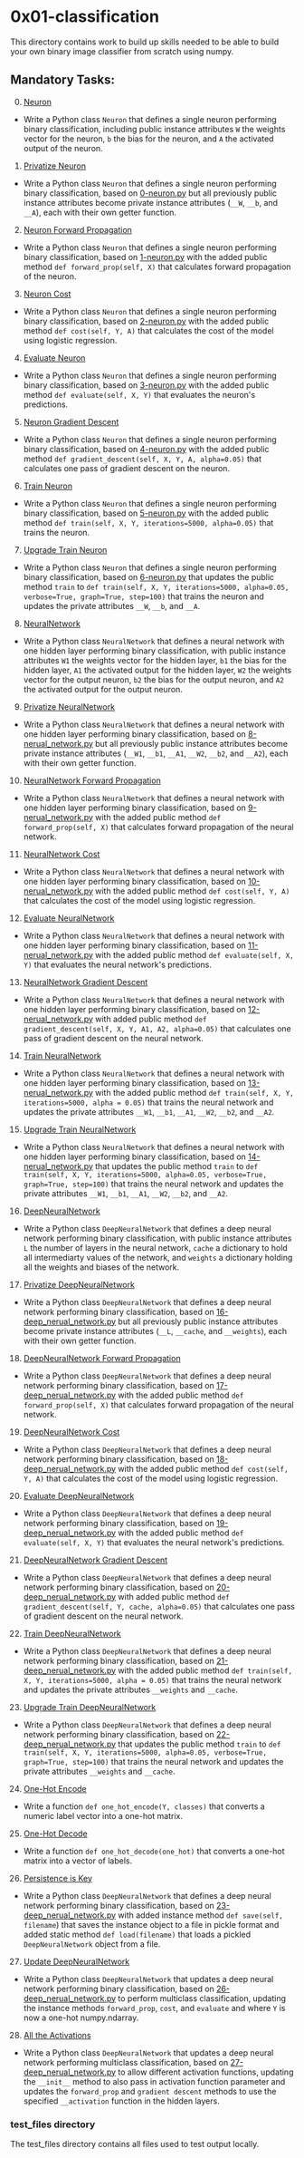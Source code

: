 # 0x01-classification
This directory contains work to build up skills needed to be able to build your own binary image classifier from scratch using numpy.

## Mandatory Tasks:
0. [Neuron](/supervised_learning/0x01-classification/0-neuron.py)
* Write a Python class `Neuron` that defines a single neuron performing binary classification, including public instance attributes `W` the weights vector for the neuron, `b` the bias for the neuron, and `A` the activated output of the neuron.
1. [Privatize Neuron](/supervised_learning/0x01-classification/1-neuron.py)
* Write a Python class `Neuron` that defines a single neuron performing binary classification, based on [0-neuron.py](/supervised_learning/0x01-classification/0-neuron.py) but all previously public instance attributes become private instance attributes (`__W`, `__b`, and `__A`), each with their own getter function.
2. [Neuron Forward Propagation](/supervised_learning/0x01-classification/2-neuron.py)
* Write a Python class `Neuron` that defines a single neuron performing binary classification, based on [1-neuron.py](/supervised_learning/0x01-classification/1-neuron.py) with the added public method `def forward_prop(self, X)` that calculates forward propagation of the neuron.
3. [Neuron Cost](/supervised_learning/0x01-classification/3-neuron.py)
* Write a Python class `Neuron` that defines a single neuron performing binary classification, based on [2-neuron.py](/supervised_learning/0x01-classification/2-neuron.py) with the added public method `def cost(self, Y, A)` that calculates the cost of the model using logistic regression.
4. [Evaluate Neuron](/supervised_learning/0x01-classification/4-neuron.py)
* Write a Python class `Neuron` that defines a single neuron performing binary classification, based on [3-neuron.py](/supervised_learning/0x01-classification/3-neuron.py) with the added public method `def evaluate(self, X, Y)` that evaluates the neuron's predictions.
5. [Neuron Gradient Descent](/supervised_learning/0x01-classification/5-neuron.py)
* Write a Python class `Neuron` that defines a single neuron performing binary classification, based on [4-neuron.py](/supervised_learning/0x01-classification/4-neuron.py) with the added public method `def gradient_descent(self, X, Y, A, alpha=0.05)` that calculates one pass of gradient descent on the neuron.
6. [Train Neuron](/supervised_learning/0x01-classification/6-neuron.py)
* Write a Python class `Neuron` that defines a single neuron performing binary classification, based on [5-neuron.py](/supervised_learning/0x01-classification/5-neuron.py) with the added public method `def train(self, X, Y, iterations=5000, alpha=0.05)` that trains the neuron.
7. [Upgrade Train Neuron](/supervised_learning/0x01-classification/7-neuron.py)
* Write a Python class `Neuron` that defines a single neuron performing binary classification, based on [6-neuron.py](/supervised_learning/0x01-classification/6-neuron.py) that updates the public method `train` to `def train(self, X, Y, iterations=5000, alpha=0.05, verbose=True, graph=True, step=100)` that trains the neuron and updates the private attributes `__W`, `__b`, and `__A`.
8. [NeuralNetwork](/supervised_learning/0x01-classification/8-neural_network.py)
* Write a Python class `NeuralNetwork` that defines a neural network with one hidden layer performing binary classification, with public instance attributes `W1` the weights vector for the hidden layer, `b1` the bias for the hidden layer, `A1` the activated output for the hidden layer, `W2` the weights vector for the output neuron, `b2` the bias for the output neuron, and `A2` the activated output for the output neuron.
9. [Privatize NeuralNetwork](/supervised_learning/0x01-classification/9-neural_network.py)
* Write a Python class `NeuralNetwork` that defines a neural network with one hidden layer performing binary classification, based on [8-nerual_network.py](/supervised_learning/0x01-classification/8-nerual_network.py) but all previously public instance attributes become private instance attributes (`__W1`, `__b1`, `__A1`, `__W2`, `__b2`, and `__A2`), each with their own getter function.
10. [NeuralNetwork Forward Propagation](/supervised_learning/0x01-classification/10-neural_network.py)
* Write a Python class `NeuralNetwork` that defines a neural network with one hidden layer performing binary classification, based on [9-nerual_network.py](/supervised_learning/0x01-classification/9-nerual_network.py) with the added public method `def forward_prop(self, X)` that calculates forward propagation of the neural network.
11. [NeuralNetwork Cost](/supervised_learning/0x01-classification/11-neural_network.py)
* Write a Python class `NeuralNetwork` that defines a neural network with one hidden layer performing binary classification, based on [10-nerual_network.py](/supervised_learning/0x01-classification/10-nerual_network.py) with the added public method `def cost(self, Y, A)` that calculates the cost of the model using logistic regression.
12. [Evaluate NeuralNetwork](/supervised_learning/0x01-classification/12-neural_network.py)
* Write a Python class `NeuralNetwork` that defines a neural network with one hidden layer performing binary classification, based on [11-nerual_network.py](/supervised_learning/0x01-classification/11-nerual_network.py) with the added public method `def evaluate(self, X, Y)` that evaluates the neural network's predictions.
13. [NeuralNetwork Gradient Descent](/supervised_learning/0x01-classification/13-neural_network.py)
* Write a Python class `NeuralNetwork` that defines a neural network with one hidden layer performing binary classification, based on [12-nerual_network.py](/supervised_learning/0x01-classification/12-nerual_network.py) with added public method `def gradient_descent(self, X, Y, A1, A2, alpha=0.05)` that calculates one pass of gradient descent on the neural network.
14. [Train NeuralNetwork](/supervised_learning/0x01-classification/14-neural_network.py)
* Write a Python class `NeuralNetwork` that defines a neural network with one hidden layer performing binary classification, based on [13-nerual_network.py](/supervised_learning/0x01-classification/13-nerual_network.py) with the added public method `def train(self, X, Y, iterations=5000, alpha = 0.05)` that trains the neural network and updates the private attributes `__W1`, `__b1`, `__A1`, `__W2`, `__b2`, and `__A2`.
15. [Upgrade Train NeuralNetwork](/supervised_learning/0x01-classification/15-neural_network.py)
* Write a Python class `NeuralNetwork` that defines a neural network with one hidden layer performing binary classification, based on [14-nerual_network.py](/supervised_learning/0x01-classification/14-nerual_network.py) that updates the public method `train` to `def train(self, X, Y, iterations=5000, alpha=0.05, verbose=True, graph=True, step=100)` that trains the neural network and updates the private attributes `__W1`, `__b1`, `__A1`, `__W2`, `__b2`, and `__A2`.
16. [DeepNeuralNetwork](/supervised_learning/0x01-classification/16-deep_neural_network.py)
* Write a Python class `DeepNeuralNetwork` that defines a deep neural network performing binary classification, with public instance attributes `L` the number of layers in the neural network, `cache` a dictionary to hold all intermediarty values of the network, and `weights` a dictionary holding all the weights and biases of the network.
17. [Privatize DeepNeuralNetwork](/supervised_learning/0x01-classification/17-deep_neural_network.py)
* Write a Python class `DeepNeuralNetwork` that defines a deep neural network performing binary classification, based on [16-deep_nerual_network.py](/supervised_learning/0x01-classification/16-deep_nerual_network.py) but all previously public instance attributes become private instance attributes (`__L`, `__cache`, and `__weights`), each with their own getter function.
18. [DeepNeuralNetwork Forward Propagation](/supervised_learning/0x01-classification/18-deep_neural_network.py)
* Write a Python class `DeepNeuralNetwork` that defines a deep neural network performing binary classification, based on [17-deep_nerual_network.py](/supervised_learning/0x01-classification/17-deep_nerual_network.py) with the added public method `def forward_prop(self, X)` that calculates forward propagation of the neural network.
19. [DeepNeuralNetwork Cost](/supervised_learning/0x01-classification/19-deep_neural_network.py)
* Write a Python class `DeepNeuralNetwork` that defines a deep neural network performing binary classification, based on [18-deep_nerual_network.py](/supervised_learning/0x01-classification/19-deep_nerual_network.py) with the added public method `def cost(self, Y, A)` that calculates the cost of the model using logistic regression.
20. [Evaluate DeepNeuralNetwork](/supervised_learning/0x01-classification/20-deep_neural_network.py)
* Write a Python class `DeepNeuralNetwork` that defines a deep neural network performing binary classification, based on [19-deep_nerual_network.py](/supervised_learning/0x01-classification/19-deep_nerual_network.py) with the added public method `def evaluate(self, X, Y)` that evaluates the neural network's predictions.
21. [DeepNeuralNetwork Gradient Descent](/supervised_learning/0x01-classification/21-deep_neural_network.py)
* Write a Python class `DeepNeuralNetwork` that defines a deep neural network performing binary classification, based on [20-deep_nerual_network.py](/supervised_learning/0x01-classification/20-deep_nerual_network.py) with added public method `def gradient_descent(self, Y, cache, alpha=0.05)` that calculates one pass of gradient descent on the neural network.
22. [Train DeepNeuralNetwork](/supervised_learning/0x01-classification/22-deep_neural_network.py)
* Write a Python class `DeepNeuralNetwork` that defines a deep neural network performing binary classification, based on [21-deep_nerual_network.py](/supervised_learning/0x01-classification/21-deep_nerual_network.py) with the added public method `def train(self, X, Y, iterations=5000, alpha = 0.05)` that trains the neural network and updates the private attributes `__weights` and `__cache`.
23. [Upgrade Train DeepNeuralNetwork](/supervised_learning/0x01-classification/23-deep_neural_network.py)
* Write a Python class `DeepNeuralNetwork` that defines a deep neural network performing binary classification, based on [22-deep_nerual_network.py](/supervised_learning/0x01-classification/22-deep_nerual_network.py) that updates the public method `train` to `def train(self, X, Y, iterations=5000, alpha=0.05, verbose=True, graph=True, step=100)` that trains the neural network and updates the private attributes `__weights` and `__cache`.
24. [One-Hot Encode](/supervised_learning/0x01-classification/24-one_hot_encode.py)
* Write a function `def one_hot_encode(Y, classes)` that converts a numeric label vector into a one-hot matrix.
25. [One-Hot Decode](/supervised_learning/0x01-classification/25-one_hot_decode.py)
* Write a function `def one_hot_decode(one_hot)` that converts a one-hot matrix into a vector of labels.
26. [Persistence is Key](/supervised_learning/0x01-classification/26-deep_neural_network.py)
* Write a Python class `DeepNeuralNetwork` that defines a deep neural network performing binary classification, based on [23-deep_nerual_network.py](/supervised_learning/0x01-classification/23-deep_nerual_network.py) with added instance method `def save(self, filename`) that saves the instance object to a file in pickle format and added static method `def load(filename)` that loads a pickled `DeepNeuralNetwork` object from a file.
27. [Update DeepNeuralNetwork](/supervised_learning/0x01-classification/27-deep_neural_network.py)
* Write a Python class `DeepNeuralNetwork` that updates a deep neural network performing binary classification, based on [26-deep_nerual_network.py](/supervised_learning/0x01-classification/26-deep_nerual_network.py) to perform multiclass classification, updating the instance methods `forward_prop`, `cost`, and `evaluate` and where `Y` is now a one-hot numpy.ndarray.
28. [All the Activations](/supervised_learning/0x01-classification/28-deep_neural_network.py)
* Write a Python class `DeepNeuralNetwork` that updates a deep neural network performing multiclass classification, based on [27-deep_nerual_network.py](/supervised_learning/0x01-classification/27-deep_nerual_network.py) to allow different activation functions, updating the `__init__` method to also pass in activation function parameter and updates the `forward_prop` and `gradient descent` methods to use the specified `__activation` function in the hidden layers.


### test_files directory
The test_files directory contains all files used to test output locally.
